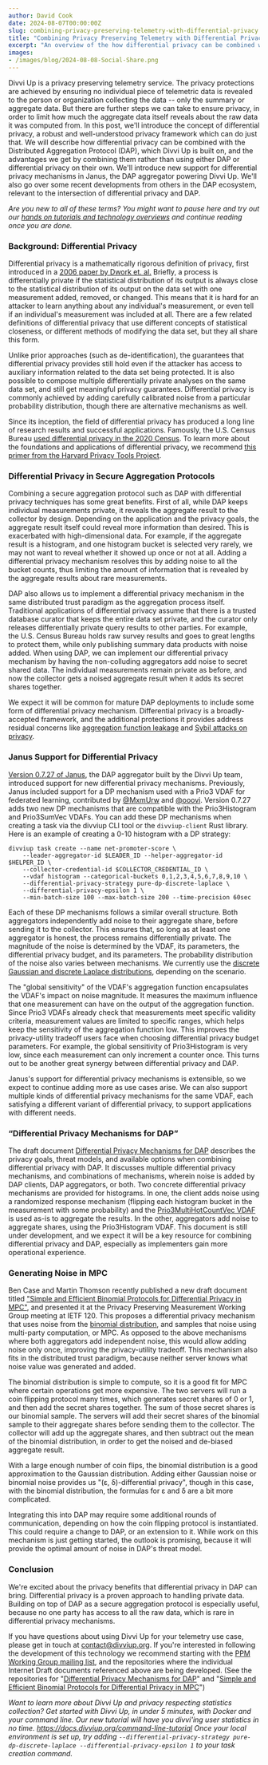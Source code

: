 ```yaml
---
author: David Cook
date: 2024-08-07T00:00:00Z
slug: combining-privacy-preserving-telemetry-with-differential-privacy
title: "Combining Privacy Preserving Telemetry with Differential Privacy"
excerpt: "An overview of the how differential privacy can be combined with the Distributed Aggregation Protocol, and related recent developments."
images:
- /images/blog/2024-08-08-Social-Share.png
---
```



Divvi Up is a privacy preserving telemetry service. The privacy protections are achieved by ensuring no individual piece of telemetric data is revealed to the person or organization collecting the data -- only the summary or aggregate data. But there are further steps we can take to ensure privacy, in order to limit how much the aggregate data itself reveals about the raw data it was computed from. In this post, we'll introduce the concept of differential privacy, a robust and well-understood privacy framework which can do just that. We will describe how differential privacy can be combined with the Distributed Aggregation Protocol (DAP), which Divvi Up is built on, and the advantages we get by combining them rather than using either DAP or differential privacy on their own. We'll introduce new support for differential privacy mechanisms in Janus, the DAP aggregator powering Divvi Up. We'll also go over some recent developments from others in the DAP ecosystem, relevant to the intersection of differential privacy and DAP.

*Are you new to all of these terms? You might want to pause here and try out our [hands on tutorials and technology overviews](https://docs.divviup.org/) and continue reading once you are done.*

### Background: Differential Privacy

Differential privacy is a mathematically rigorous definition of privacy, first introduced in a [2006 paper by Dwork et. al.](https://people.csail.mit.edu/asmith/PS/sensitivity-tcc-final.pdf) Briefly, a process is differentially private if the statistical distribution of its output is always close to the statistical distribution of its output on the data set with one measurement added, removed, or changed. This means that it is hard for an attacker to learn anything about any individual's measurement, or even tell if an individual's measurement was included at all. There are a few related definitions of differential privacy that use different concepts of statistical closeness, or different methods of modifying the data set, but they all share this form.

Unlike prior approaches (such as de-identification), the guarantees that differential privacy provides still hold even if the attacker has access to auxiliary information related to the data set being protected. It is also possible to compose multiple differentially private analyses on the same data set, and still get meaningful privacy guarantees. Differential privacy is commonly achieved by adding carefully calibrated noise from a particular probability distribution, though there are alternative mechanisms as well.

Since its inception, the field of differential privacy has produced a long line of research results and successful applications. Famously, the U.S. Census Bureau [used differential privacy in the 2020 Census](https://www.census.gov/programs-surveys/decennial-census/decade/2020/planning-management/process/disclosure-avoidance/differential-privacy.html). To learn more about the foundations and applications of differential privacy, we recommend [this primer from the Harvard Privacy Tools Project](https://privacytools.seas.harvard.edu/files/privacytools/files/pedagogical-document-dp_new.pdf).

### Differential Privacy in Secure Aggregation Protocols

Combining a secure aggregation protocol such as DAP with differential privacy techniques has some great benefits. First of all, while DAP keeps individual measurements private, it reveals the aggregate result to the collector by design. Depending on the application and the privacy goals, the aggregate result itself could reveal more information than desired. This is exacerbated with high-dimensional data. For example, if the aggregate result is a histogram, and one histogram bucket is selected very rarely, we may not want to reveal whether it showed up once or not at all. Adding a differential privacy mechanism resolves this by adding noise to all the bucket counts, thus limiting the amount of information that is revealed by the aggregate results about rare measurements.

DAP also allows us to implement a differential privacy mechanism in the same distributed trust paradigm as the aggregation process itself. Traditional applications of differential privacy assume that there is a trusted database curator that keeps the entire data set private, and the curator only releases differentially private query results to other parties. For example, the U.S. Census Bureau holds raw survey results and goes to great lengths to protect them, while only publishing summary data products with noise added. When using DAP, we can implement our differential privacy mechanism by having the non-colluding aggregators add noise to secret shared data. The individual measurements remain private as before, and now the collector gets a noised aggregate result when it adds its secret shares together.

We expect it will be common for mature DAP deployments to include some form of differential privacy mechanism. Differential privacy is a broadly-accepted framework, and the additional protections it provides address residual concerns like [aggregation function leakage](https://www.ietf.org/archive/id/draft-ietf-ppm-dap-11.html#section-7-8.4.1) and [Sybil attacks on privacy](https://www.ietf.org/archive/id/draft-ietf-ppm-dap-11.html#section-7.1-5.3.1).

### Janus Support for Differential Privacy

[Version 0.7.27 of Janus](https://github.com/divviup/janus/releases/tag/0.7.27), the DAP aggregator built by the Divvi Up team, introduced support for new differential privacy mechanisms. Previously, Janus included support for a DP mechanism used with a Prio3 VDAF for federated learning, contributed by [@MxmUrw](https://github.com/MxmUrw) and [@ooovi](https://github.com/ooovi). Version 0.7.27 adds two new DP mechanisms that are compatible with the Prio3Histogram and Prio3SumVec VDAFs. You can add these DP mechanisms when creating a task via the divviup CLI tool or the `divviup-client` Rust library. Here is an example of creating a 0-10 histogram with a DP strategy:

```
divviup task create --name net-promoter-score \
    --leader-aggregator-id $LEADER_ID --helper-aggregator-id $HELPER_ID \
    --collector-credential-id $COLLECTOR_CREDENTIAL_ID \
    --vdaf histogram --categorical-buckets 0,1,2,3,4,5,6,7,8,9,10 \
    --differential-privacy-strategy pure-dp-discrete-laplace \
    --differential-privacy-epsilon 1 \
    --min-batch-size 100 --max-batch-size 200 --time-precision 60sec
```

Each of these DP mechanisms follows a similar overall structure. Both aggregators independently add noise to their aggregate share, before sending it to the collector. This ensures that, so long as at least one aggregator is honest, the process remains differentially private. The magnitude of the noise is determined by the VDAF, its parameters, the differential privacy budget, and its parameters. The probability distribution of the noise also varies between mechanisms. We currently use the [discrete Gaussian and discrete Laplace distributions](https://arxiv.org/abs/2004.00010), depending on the scenario.

The "global sensitivity" of the VDAF's aggregation function encapsulates the VDAF's impact on noise magnitude. It measures the maximum influence that one measurement can have on the output of the aggregation function. Since Prio3 VDAFs already check that measurements meet specific validity criteria, measurement values are limited to specific ranges, which helps keep the sensitivity of the aggregation function low. This improves the privacy-utility tradeoff users face when choosing differential privacy budget parameters. For example, the global sensitivity of Prio3Histogram is very low, since each measurement can only increment a counter once. This turns out to be another great synergy between differential privacy and DAP.

Janus's support for differential privacy mechanisms is extensible, so we expect to continue adding more as use cases arise. We can also support multiple kinds of differential privacy mechanisms for the same VDAF, each satisfying a different variant of differential privacy, to support applications with different needs.

### &ldquo;Differential Privacy Mechanisms for DAP&rdquo;

The draft document [Differential Privacy Mechanisms for DAP](https://wangshan.github.io/draft-wang-ppm-differential-privacy/draft-wang-ppm-differential-privacy.html) describes the privacy goals, threat models, and available options when combining differential privacy with DAP. It discusses multiple differential privacy mechanisms, and combinations of mechanisms, wherein noise is added by DAP clients, DAP aggregators, or both. Two concrete differential privacy mechanisms are provided for histograms. In one, the client adds noise using a randomized response mechanism (flipping each histogram bucket in the measurement with some probability) and the [Prio3MultiHotCountVec VDAF](https://cfrg.github.io/draft-irtf-cfrg-vdaf/draft-irtf-cfrg-vdaf.html#name-prio3multihotcountvec) is used as-is to aggregate the results. In the other, aggregators add noise to aggregate shares, using the Prio3Histogram VDAF. This document is still under development, and we expect it will be a key resource for combining differential privacy and DAP, especially as implementers gain more operational experience.

### Generating Noise in MPC

Ben Case and Martin Thomson recently published a new draft document titled ["Simple and Efficient Binomial Protocols for Differential Privacy in MPC"](https://private-attribution.github.io/i-d/draft-case-ppm-binomial-dp.html), and presented it at the Privacy Preserving Measurement Working Group meeting at IETF 120. This proposes a differential privacy mechanism that uses noise from the [binomial distribution](https://en.wikipedia.org/wiki/Binomial_distribution), and samples that noise using multi-party computation, or MPC. As opposed to the above mechanisms where both aggregators add independent noise, this would allow adding noise only once, improving the privacy-utility tradeoff. This mechanism also fits in the distributed trust paradigm, because neither server knows what noise value was generated and added.

The binomial distribution is simple to compute, so it is a good fit for MPC where certain operations get more expensive. The two servers will run a coin flipping protocol many times, which generates secret shares of 0 or 1, and then add the secret shares together. The sum of those secret shares is our binomial sample. The servers will add their secret shares of the binomial sample to their aggregate shares before sending them to the collector. The collector will add up the aggregate shares, and then subtract out the mean of the binomial distribution, in order to get the noised and de-biased aggregate result.

With a large enough number of coin flips, the binomial distribution is a good approximation to the Gaussian distribution. Adding either Gaussian noise or binomial noise provides us "(ε, δ)-differential privacy", though in this case, with the binomial distribution, the formulas for ε and δ are a bit more complicated.

Integrating this into DAP may require some additional rounds of communication, depending on how the coin flipping protocol is instantiated. This could require a change to DAP, or an extension to it. While work on this mechanism is just getting started, the outlook is promising, because it will provide the optimal amount of noise in DAP's threat model.

### Conclusion

We're excited about the privacy benefits that differential privacy in DAP can bring. Differential privacy is a proven approach to handling private data. Building on top of DAP as a secure aggregation protocol is especially useful, because no one party has access to all the raw data, which is rare in differential privacy mechanisms.

If you have questions about using Divvi Up for your telemetry use case, please get in touch at <contact@divviup.org>. If you're interested in following the development of this technology we recommend starting with the [PPM Working Group mailing list](https://mailman3.ietf.org/mailman3/lists/ppm@ietf.org/), and the repositories where the individual Internet Draft documents referenced above are being developed. (See the repositories for "[Differential Privacy Mechanisms for DAP](https://github.com/wangshan/draft-wang-ppm-differential-privacy/)" and "[Simple and Efficient Binomial Protocols for Differential Privacy in MPC](https://github.com/private-attribution/i-d)")

*Want to learn more about Divvi Up and privacy respecting statistics collection? Get started with Divvi Up, in under 5 minutes, with Docker and your command line. Our new tutorial will have you divvi'ing user statistics in no time. <https://docs.divviup.org/command-line-tutorial> Once your local environment is set up, try adding `--differential-privacy-strategy pure-dp-discrete-laplace --differential-privacy-epsilon 1` to your task creation command.*